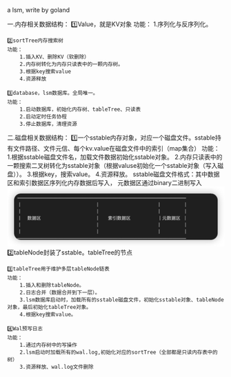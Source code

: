 a lsm, write by goland

一.内存相关数据结构：
    1️⃣Value，就是KV对象
    功能：
        1.序列化与反序列化。

    2️⃣sortTree内存搜索树
    功能：
        1.插入KV、删除KV（软删除）
        2.内存树转化为内存只读表中的一颗内存树。
        3.根据key搜索value
        4.资源释放
    
    3️⃣database，lsm数据库。全局唯一。
    功能：
        1.启动数据库，初始化内存树、tableTree、只读表
        2.启动定时任务协程
        3.停止数据库，清理资源

二.磁盘相关数据结构：
    1️⃣一个sstable内存对象，对应一个磁盘文件。sstable持有文件路径、文件元信、每个kv.value在磁盘文件中的索引（map集合）
    功能：
        1.根据sstable磁盘文件名，加载文件数据初始化sstable对象。
        2.内存只读表中的一颗搜索二叉树转化为sstable对象（根据valuse初始化一个sstable对象（写入磁盘））。
        3.根据key，搜索value。
        4.资源释放。
    sstable磁盘文件格式：其中数据区和索引数据区序列化内存数据后写入， 元数据区通过binary二进制写入
            ![alt text](https://github.com/QinLinag/omniponent_lsm/blob/main/meta.jpg)
    2️⃣tableNode封装了sstable。tableTree的节点

    3️⃣tableTree用于维护多层tableNode链表
    功能：
        1.插入和删除tableNode。
        2.日志合并（数据合并到下一层）。
        3.lsm数据库启动时，加载所有的sstable磁盘文件，初始化sstable对象、tableNode对象，最后初始化tableTree对象。
        4.根据key搜索value。

    4️⃣Wal预写日志
    功能：
        1.通过内存树中的写操作
        2.lsm启动时加载所有的wal.log,初始化对应的sortTree（全部都是只读内存表中的树）
        3.资源释放、wal.log文件删除


        
